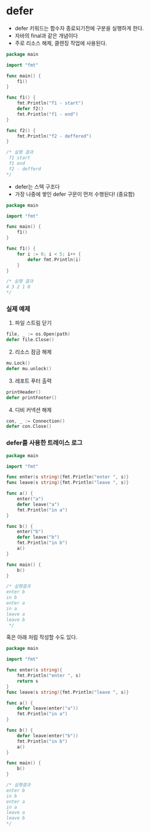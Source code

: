 # defer
- defer 키워드는 함수자 종료되기전에 구분을 실행하게 한다.
- 자바의 final과 같은 개념이다
- 주로 리소스 해제, 클렌징 작업에 사용된다.
```go
package main

import "fmt"

func main() {
	f1()
}

func f1() {
	fmt.Println("f1 - start")
	defer f2()
	fmt.Println("f1 - end")
}

func f2() {
	fmt.Println("f2 - deffered")
}

/* 실행 결과
 f1 start
 f1 end
 f2 - defferd
*/
```

- defer는 스택 구조다
- 가장 나중에 쌓인 defer 구문이 먼저 수행된다! (중요함)
```go
package main

import "fmt"

func main() {
	f1()
}

func f1() {
	for i := 0; i < 5; i++ {
		defer fmt.Println(i)
    }
}

/* 실행 결과
4 3 2 1 0
*/
```

### 실제 예제
1. 파일 스트림 닫기
```go
file, _ := os.Open(path)
defer file.Close()
```
2. 리소스 잠금 해제
```go
mu.Lock()
defer mu.unlock()
```
3. 레포트 푸터 출력
```go
printHeader()
defer printFooter()
```
4. 디비 커넥션 해제
```go
con, _ := Connection()
defer con.Close()
```

### defer를 사용한 트레이스 로그
```go
package main

import "fmt"

func enter(s string){fmt.Println("enter ", s)}
func leave(s string){fmt.Println("leave ", s)}

func a() {
	enter("a")
	defer leave("a")
	fmt.Println("in a")
}

func b() {
	enter("b")
	defer leave("b")
	fmt.Println("in b")
	a()
}

func main() {
	b()
}

/* 실행결과
enter b
in b
enter a
in a
leave a
leave b
 */
```
혹은 아래 처럼 작성할 수도 있다.
```go
package main

import "fmt"

func enter(s string){
    fmt.Println("enter ", s)
    return s
}
func leave(s string){fmt.Println("leave ", s)}

func a() {
    defer leave(enter("a"))
    fmt.Println("in a")
}

func b() {
    defer leave(enter("b"))
    fmt.Println("in b")
    a()
}

func main() {
    b()
}

/* 실행결과
enter b
in b
enter a
in a
leave a
leave b
*/
```